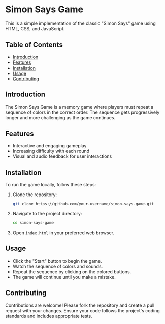 # Simon Says Game

This is a simple implementation of the classic "Simon Says" game using HTML, CSS, and JavaScript.

## Table of Contents
- [Introduction](#introduction)
- [Features](#features)
- [Installation](#installation)
- [Usage](#usage)
- [Contributing](#contributing)

## Introduction
The Simon Says Game is a memory game where players must repeat a sequence of colors in the correct order. The sequence gets progressively longer and more challenging as the game continues.

## Features
- Interactive and engaging gameplay
- Increasing difficulty with each round
- Visual and audio feedback for user interactions

## Installation
To run the game locally, follow these steps:
1. Clone the repository:
    ```bash
    git clone https://github.com/your-username/simon-says-game.git
    ```
2. Navigate to the project directory:
    ```bash
    cd simon-says-game
    ```
3. Open `index.html` in your preferred web browser.

## Usage
- Click the "Start" button to begin the game.
- Watch the sequence of colors and sounds.
- Repeat the sequence by clicking on the colored buttons.
- The game will continue until you make a mistake.

## Contributing
Contributions are welcome! Please fork the repository and create a pull request with your changes. Ensure your code follows the project's coding standards and includes appropriate tests.

